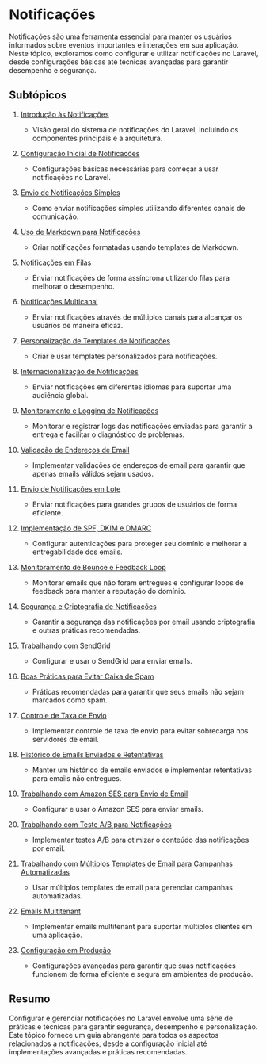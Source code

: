 # Notificações

Notificações são uma ferramenta essencial para manter os usuários informados sobre eventos importantes e interações em sua aplicação. Neste tópico, exploramos como configurar e utilizar notificações no Laravel, desde configurações básicas até técnicas avançadas para garantir desempenho e segurança.

## Subtópicos

1. [Introdução às Notificações](./notifications-introduction.md)
   - Visão geral do sistema de notificações do Laravel, incluindo os componentes principais e a arquitetura.
   
2. [Configuração Inicial de Notificações](./notifications-setup.md)
   - Configurações básicas necessárias para começar a usar notificações no Laravel.
   
3. [Envio de Notificações Simples](./notifications-simple-sending.md)
   - Como enviar notificações simples utilizando diferentes canais de comunicação.
   
4. [Uso de Markdown para Notificações](./notifications-markdown.md)
   - Criar notificações formatadas usando templates de Markdown.
   
5. [Notificações em Filas](./notifications-queued.md)
   - Enviar notificações de forma assíncrona utilizando filas para melhorar o desempenho.
   
6. [Notificações Multicanal](./notifications-multichannel.md)
   - Enviar notificações através de múltiplos canais para alcançar os usuários de maneira eficaz.
   
7. [Personalização de Templates de Notificações](./notifications-template-customization.md)
   - Criar e usar templates personalizados para notificações.
   
8. [Internacionalização de Notificações](./notifications-internationalization.md)
   - Enviar notificações em diferentes idiomas para suportar uma audiência global.
   
9. [Monitoramento e Logging de Notificações](./notifications-monitoring-logging.md)
    - Monitorar e registrar logs das notificações enviadas para garantir a entrega e facilitar o diagnóstico de problemas.
    
10. [Validação de Endereços de Email](./notifications-email-validation.md)
    - Implementar validações de endereços de email para garantir que apenas emails válidos sejam usados.
    
11. [Envio de Notificações em Lote](./notifications-bulk-sending.md)
    - Enviar notificações para grandes grupos de usuários de forma eficiente.
    
12. [Implementação de SPF, DKIM e DMARC](./notifications-spf-dkim-dmarc.md)
    - Configurar autenticações para proteger seu domínio e melhorar a entregabilidade dos emails.
    
13. [Monitoramento de Bounce e Feedback Loop](./notifications-bounce-feedback.md)
    - Monitorar emails que não foram entregues e configurar loops de feedback para manter a reputação do domínio.
    
14. [Segurança e Criptografia de Notificações](./notifications-security-encryption.md)
    - Garantir a segurança das notificações por email usando criptografia e outras práticas recomendadas.
    
15. [Trabalhando com SendGrid](./notifications-sendgrid.md)
    - Configurar e usar o SendGrid para enviar emails.
    
16. [Boas Práticas para Evitar Caixa de Spam](./notifications-avoid-spam.md)
    - Práticas recomendadas para garantir que seus emails não sejam marcados como spam.
    
17. [Controle de Taxa de Envio](./notifications-rate-limiting.md)
    - Implementar controle de taxa de envio para evitar sobrecarga nos servidores de email.
    
18. [Histórico de Emails Enviados e Retentativas](./notifications-history-retries.md)
    - Manter um histórico de emails enviados e implementar retentativas para emails não entregues.
    
19. [Trabalhando com Amazon SES para Envio de Email](./notifications-amazon-ses.md)
    - Configurar e usar o Amazon SES para enviar emails.
    
20. [Trabalhando com Teste A/B para Notificações](./notifications-ab-testing.md)
    - Implementar testes A/B para otimizar o conteúdo das notificações por email.
    
21. [Trabalhando com Múltiplos Templates de Email para Campanhas Automatizadas](./notifications-multiple-templates.md)
    - Usar múltiplos templates de email para gerenciar campanhas automatizadas.
    
22. [Emails Multitenant](./notifications-multitenant.md)
    - Implementar emails multitenant para suportar múltiplos clientes em uma aplicação.
    
23. [Configuração em Produção](./notifications/production-setup.md)
    - Configurações avançadas para garantir que suas notificações funcionem de forma eficiente e segura em ambientes de produção.

## Resumo

Configurar e gerenciar notificações no Laravel envolve uma série de práticas e técnicas para garantir segurança, desempenho e personalização. Este tópico fornece um guia abrangente para todos os aspectos relacionados a notificações, desde a configuração inicial até implementações avançadas e práticas recomendadas.

